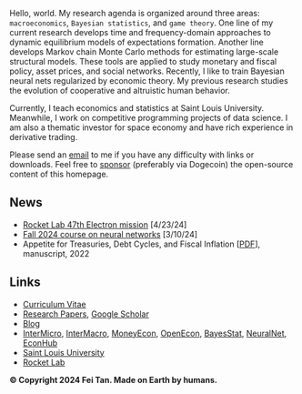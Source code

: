 Hello, world. My research agenda is organized around three areas: `macroeconomics`, `Bayesian statistics`, and `game theory`. One line of my current research develops time and frequency-domain approaches to dynamic equilibrium models of expectations formation. Another line develops Markov chain Monte Carlo methods for estimating large-scale structural models. These tools are applied to study monetary and fiscal policy, asset prices, and social networks. Recently, I like to train Bayesian neural nets regularized by economic theory. My previous research studies the evolution of cooperative and altruistic human behavior.

Currently, I teach economics and statistics at Saint Louis University. Meanwhile, I work on competitive programming projects of data science. I am also a thematic investor for space economy and have rich experience in derivative trading.

Please send an [email](mailto:tanf@slu.edu) to me if you have any difficulty with links or downloads. Feel free to [sponsor](/sponsor.jpg) (preferably via Dogecoin) the open-source content of this homepage.

## News

* [Rocket Lab 47th Electron mission](https://twitter.com/RocketLab/status/1782969453329981463) [4/23/24]
* [Fall 2024 course on neural networks](https://github.com/econdojo/intro-nn) [3/10/24]
* Appetite for Treasuries, Debt Cycles, and Fiscal Inflation [[PDF](https://github.com/econdojo/papers/blob/main/pdf/BinUtil.pdf)], manuscript, 2022

## Links

* [Curriculum Vitae](https://github.com/econdojo/econdojo/blob/main/Vitae.pdf)
* [Research Papers](https://github.com/econdojo/papers), [Google Scholar](https://scholar.google.com/citations?hl=en&user=F49yJ3UAAAAJ)
* [Blog](https://github.com/econdojo/blog)
* [InterMicro](https://github.com/econdojo/inter-micro), [InterMacro](https://github.com/econdojo/inter-macro), [MoneyEcon](https://github.com/econdojo/money-econ), [OpenEcon](https://github.com/econdojo/open-econ), [BayesStat](https://github.com/econdojo/intro-bayes), [NeuralNet](https://github.com/econdojo/intro-nn), [EconHub](https://github.com/econdojo-class)
* [Saint Louis University](https://twitter.com/SLU_Official)
* [Rocket Lab](https://www.rocketlabusa.com)

**&copy; Copyright 2024 Fei Tan. Made on Earth by humans.**
